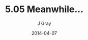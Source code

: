 ---
title: '5.05 Meanwhile...'
alt: 'Mysteries of the Arcana'
date: '2014-04-07'
author: 'J Gray'
artist: 'Keira'
chapter: '5 Inn Trouble'
filler: false
---